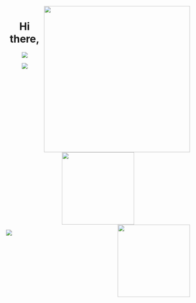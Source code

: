 <img align="right" width="400" src="https://github.com/images/modules/search/dark.png">
<h1 align="center">
  Hi there,
</h1>

<div align=center>
  <p align="center" color="#f71e1e"><img src="https://readme-typing-svg.herokuapp.com?lines=I'm+Vu+Duc+An!;Nice+to+see+you+❤"></p>
  <p><img align="center" src="https://github-readme-streak-stats.herokuapp.com/?user=da0ran9e&&theme=tokyonight"/></p>
</div>
<div align=center>
  <a href="#" title="da0ran9e">
    <img height="198" align="center" src="https://github-readme-stats-sigma-five.vercel.app/api/top-langs/?username=da0ran9e&hide=c%23,powershell,Mathematica,Ruby,Objective-C,Objective-C%2b%2b,Cuda&title_color=61dafb&text_color=ffffff&icon_color=61dafb&bg_color=20232a&langs_count=8&layout=compact&border_color=61dafb&hide_border=true" />
  </a>
</div>
<div align=center>
  <a href="#" title="da0ran9e">
    <img align="right" height="198" src="https://github-readme-stats-sigma-five.vercel.app/api?username=da0ran9e&show_icons=true&theme=react&border_color=61dafb&hide_border=true" />
  </a>
</div>



<div aligh=left>
<p align="left"> <img src="https://komarev.com/ghpvc/?username=da0ran9e&label=Profile%20views&color=0e75b6&style=flat" /> </p>
</div>

